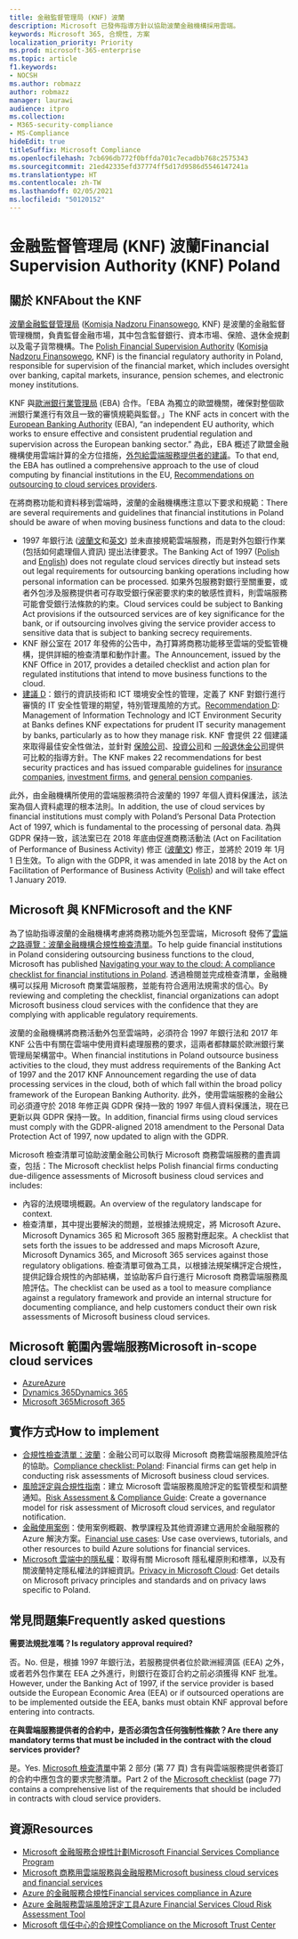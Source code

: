 ```yaml
---
title: 金融監督管理局 (KNF) 波蘭
description: Microsoft 已發佈指導方針以協助波蘭金融機構採用雲端。
keywords: Microsoft 365, 合規性, 方案
localization_priority: Priority
ms.prod: microsoft-365-enterprise
ms.topic: article
f1.keywords:
- NOCSH
ms.author: robmazz
author: robmazz
manager: laurawi
audience: itpro
ms.collection:
- M365-security-compliance
- MS-Compliance
hideEdit: true
titleSuffix: Microsoft Compliance
ms.openlocfilehash: 7cb696db772f0bffda701c7ecadbb768c2575343
ms.sourcegitcommit: 21ed42335efd37774ff5d17d9586d5546147241a
ms.translationtype: HT
ms.contentlocale: zh-TW
ms.lasthandoff: 02/05/2021
ms.locfileid: "50120152"
---
```

# <a name="financial-supervision-authority-knf-poland"></a><span data-ttu-id="38625-104">金融監督管理局 (KNF) 波蘭</span><span class="sxs-lookup"><span data-stu-id="38625-104">Financial Supervision Authority (KNF) Poland</span></span>

## <a name="about-the-knf"></a><span data-ttu-id="38625-105">關於 KNF</span><span class="sxs-lookup"><span data-stu-id="38625-105">About the KNF</span></span>

<span data-ttu-id="38625-106">[波蘭金融監督管理局](https://www.knf.gov.pl/en/) ([Komisja Nadzoru Finansowego](https://www.knf.gov.pl/), KNF) 是波蘭的金融監督管理機關，負責監督金融市場，其中包含監督銀行、資本市場、保險、退休金規劃以及電子貨幣機構。</span><span class="sxs-lookup"><span data-stu-id="38625-106">The [Polish Financial Supervision Authority](https://www.knf.gov.pl/en/) ([Komisja Nadzoru Finansowego](https://www.knf.gov.pl/), KNF) is the financial regulatory authority in Poland, responsible for supervision of the financial market, which includes oversight over banking, capital markets, insurance, pension schemes, and electronic money institutions.</span></span>

<span data-ttu-id="38625-107">KNF 與[歐洲銀行業管理局](https://eba.europa.eu/about-us) (EBA) 合作。「EBA 為獨立的歐盟機關，確保對整個歐洲銀行業進行有效且一致的審慎規範與監督。」</span><span class="sxs-lookup"><span data-stu-id="38625-107">The KNF acts in concert with the [European Banking Authority](https://eba.europa.eu/about-us) (EBA), “an independent EU authority, which works to ensure effective and consistent prudential regulation and supervision across the European banking sector.”</span></span> <span data-ttu-id="38625-108">為此，EBA 概述了歐盟金融機構使用雲端計算的全方位措施，[外包給雲端服務提供者的建議](https://eba.europa.eu/documents/10180/2170121/Final+draft+Recommendations+on+Cloud+Outsourcing+%28EBA-Rec-2017-03%29.pdf/5fa5cdde-3219-4e95-946d-0c0d05494362)。</span><span class="sxs-lookup"><span data-stu-id="38625-108">To that end, the EBA has outlined a comprehensive approach to the use of cloud computing by financial institutions in the EU, [Recommendations on outsourcing to cloud services providers](https://eba.europa.eu/documents/10180/2170121/Final+draft+Recommendations+on+Cloud+Outsourcing+%28EBA-Rec-2017-03%29.pdf/5fa5cdde-3219-4e95-946d-0c0d05494362).</span></span>

<span data-ttu-id="38625-109">在將商務功能和資料移到雲端時，波蘭的金融機構應注意以下要求和規範：</span><span class="sxs-lookup"><span data-stu-id="38625-109">There are several requirements and guidelines that financial institutions in Poland should be aware of when moving business functions and data to the cloud:</span></span>

- <span data-ttu-id="38625-110">1997 年銀行法 ([波蘭文](https://www.nbp.pl/akty_prawne/ustawa_o_nbp/ustawa_o_nbp.pdf)和[英文](https://www.nbp.pl/en/aktyprawne/thebankingact.pdf)) 並未直接規範雲端服務，而是對外包銀行作業 (包括如何處理個人資訊) 提出法律要求。</span><span class="sxs-lookup"><span data-stu-id="38625-110">The Banking Act of 1997 ([Polish](https://www.nbp.pl/akty_prawne/ustawa_o_nbp/ustawa_o_nbp.pdf) and [English](https://www.nbp.pl/en/aktyprawne/thebankingact.pdf)) does not regulate cloud services directly but instead sets out legal requirements for outsourcing banking operations including how personal information can be processed.</span></span> <span data-ttu-id="38625-111">如果外包服務對銀行至關重要，或者外包涉及服務提供者可存取受銀行保密要求約束的敏感性資料，則雲端服務可能會受銀行法條款的約束。</span><span class="sxs-lookup"><span data-stu-id="38625-111">Cloud services could be subject to Banking Act provisions if the outsourced services are of key significance for the bank, or if outsourcing involves giving the service provider access to sensitive data that is subject to banking secrecy requirements.</span></span>
- <span data-ttu-id="38625-112">KNF 辦公室在 2017 年發佈的公告中，為打算將商務功能移至雲端的受監管機構，提供詳細的檢查清單和動作計畫。</span><span class="sxs-lookup"><span data-stu-id="38625-112">The Announcement, issued by the KNF Office in 2017, provides a detailed checklist and action plan for regulated institutions that intend to move business functions to the cloud.</span></span>
- <span data-ttu-id="38625-113">[建議 D](https://www.knf.gov.pl/knf/en/komponenty/img/Recommendation_D_44255.pdf)：銀行的資訊技術和 ICT 環境安全性的管理，定義了 KNF 對銀行進行審慎的 IT 安全性管理的期望，特別管理風險的方式。</span><span class="sxs-lookup"><span data-stu-id="38625-113">[Recommendation D](https://www.knf.gov.pl/knf/en/komponenty/img/Recommendation_D_44255.pdf): Management of Information Technology and ICT Environment Security at Banks defines KNF expectations for prudent IT security management by banks, particularly as to how they manage risk.</span></span> <span data-ttu-id="38625-114">KNF 會提供 22 個建議來取得最佳安全性做法，並針對 [保險公司](https://www.knf.gov.pl/knf/en/komponenty/img/knf_136041_KNF_IT_Guidelines_for_Insurance_41850.pdf)、[投資公司](https://www.knf.gov.pl/knf/en/komponenty/img/knf_158416_Wytyczne_IT_firmy_inwestycyjne_eng_47464.pdf)和 [一般退休金公司](https://www.knf.gov.pl/knf/en/komponenty/img/knf_136042_KNF_IT_Guidelines_for_Pensions_41851.pdf)提供可比較的指導方針。</span><span class="sxs-lookup"><span data-stu-id="38625-114">The KNF makes 22 recommendations for best security practices and has issued comparable guidelines for [insurance companies](https://www.knf.gov.pl/knf/en/komponenty/img/knf_136041_KNF_IT_Guidelines_for_Insurance_41850.pdf), [investment firms](https://www.knf.gov.pl/knf/en/komponenty/img/knf_158416_Wytyczne_IT_firmy_inwestycyjne_eng_47464.pdf), and [general pension companies](https://www.knf.gov.pl/knf/en/komponenty/img/knf_136042_KNF_IT_Guidelines_for_Pensions_41851.pdf).</span></span>

<span data-ttu-id="38625-115">此外，由金融機構所使用的雲端服務須符合波蘭的 1997 年個人資料保護法，該法案為個人資料處理的根本法則。</span><span class="sxs-lookup"><span data-stu-id="38625-115">In addition, the use of cloud services by financial institutions must comply with Poland’s Personal Data Protection Act of 1997, which is fundamental to the processing of personal data.</span></span> <span data-ttu-id="38625-116">為與 GDPR 保持一致，該法案已在 2018 年底由促進商務活動法 (Act on Facilitation of Performance of Business Activity) 修正 ([波蘭文](https://orka.sejm.gov.pl/proc7.nsf/ustawy/2606_u.htm)) 修正，並將於 2019 年 1月 1 日生效。</span><span class="sxs-lookup"><span data-stu-id="38625-116">To align with the GDPR, it was amended in late 2018 by the Act on Facilitation of Performance of Business Activity ([Polish](https://orka.sejm.gov.pl/proc7.nsf/ustawy/2606_u.htm)) and will take effect 1 January 2019.</span></span>

## <a name="microsoft-and-the-knf"></a><span data-ttu-id="38625-117">Microsoft 與 KNF</span><span class="sxs-lookup"><span data-stu-id="38625-117">Microsoft and the KNF</span></span>

<span data-ttu-id="38625-118">為了協助指導波蘭的金融機構考慮將商務功能外包至雲端，Microsoft 發佈了[雲端之路導覽：波蘭金融機構合規性檢查清單](https://aka.ms/FinServ-Guide-Poland)。</span><span class="sxs-lookup"><span data-stu-id="38625-118">To help guide financial institutions in Poland considering outsourcing business functions to the cloud, Microsoft has published [Navigating your way to the cloud: A compliance checklist for financial institutions in Poland](https://aka.ms/FinServ-Guide-Poland).</span></span> <span data-ttu-id="38625-119">透過檢閱並完成檢查清單，金融機構可以採用 Microsoft 商業雲端服務，並能有符合適用法規需求的信心。</span><span class="sxs-lookup"><span data-stu-id="38625-119">By reviewing and completing the checklist, financial organizations can adopt Microsoft business cloud services with the confidence that they are complying with applicable regulatory requirements.</span></span>

<span data-ttu-id="38625-120">波蘭的金融機構將商務活動外包至雲端時，必須符合 1997 年銀行法和 2017 年 KNF 公告中有關在雲端中使用資料處理服務的要求，這兩者都隸屬於歐洲銀行業管理局架構當中。</span><span class="sxs-lookup"><span data-stu-id="38625-120">When financial institutions in Poland outsource business activities to the cloud, they must address requirements of the Banking Act of 1997 and the 2017 KNF Announcement regarding the use of data processing services in the cloud, both of which fall within the broad policy framework of the European Banking Authority.</span></span> <span data-ttu-id="38625-121">此外，使用雲端服務的金融公司必須遵守於 2018 年修正與 GDPR 保持一致的 1997 年個人資料保護法，現在已更新以與 GDPR 保持一致。</span><span class="sxs-lookup"><span data-stu-id="38625-121">In addition, financial firms using cloud services must comply with the GDPR-aligned 2018 amendment to the Personal Data Protection Act of 1997, now updated to align with the GDPR.</span></span>

<span data-ttu-id="38625-122">Microsoft 檢查清單可協助波蘭金融公司執行 Microsoft 商務雲端服務的盡責調查，包括：</span><span class="sxs-lookup"><span data-stu-id="38625-122">The Microsoft checklist helps Polish financial firms conducting due-diligence assessments of Microsoft business cloud services and includes:</span></span>

- <span data-ttu-id="38625-123">內容的法規環境概觀。</span><span class="sxs-lookup"><span data-stu-id="38625-123">An overview of the regulatory landscape for context.</span></span>
- <span data-ttu-id="38625-124">檢查清單，其中提出要解決的問題，並根據法規規定，將 Microsoft Azure、Microsoft Dynamics 365 和 Microsoft 365 服務對應起來。</span><span class="sxs-lookup"><span data-stu-id="38625-124">A checklist that sets forth the issues to be addressed and maps Microsoft Azure, Microsoft Dynamics 365, and Microsoft 365 services against those regulatory obligations.</span></span> <span data-ttu-id="38625-125">檢查清單可做為工具，以根據法規架構評定合規性，提供記錄合規性的內部結構，並協助客戶自行進行 Microsoft 商務雲端服務風險評估。</span><span class="sxs-lookup"><span data-stu-id="38625-125">The checklist can be used as a tool to measure compliance against a regulatory framework and provide an internal structure for documenting compliance, and help customers conduct their own risk assessments of Microsoft business cloud services.</span></span>

## <a name="microsoft-in-scope-cloud-services"></a><span data-ttu-id="38625-126">Microsoft 範圍內雲端服務</span><span class="sxs-lookup"><span data-stu-id="38625-126">Microsoft in-scope cloud services</span></span>

- [<span data-ttu-id="38625-127">Azure</span><span class="sxs-lookup"><span data-stu-id="38625-127">Azure</span></span>](https://aka.ms/AzureCompliance)
- [<span data-ttu-id="38625-128">Dynamics 365</span><span class="sxs-lookup"><span data-stu-id="38625-128">Dynamics 365</span></span>](https://aka.ms/d365-compliance-list)
- [<span data-ttu-id="38625-129">Microsoft 365</span><span class="sxs-lookup"><span data-stu-id="38625-129">Microsoft 365</span></span>](https://aka.ms/o365-compliance-framework)

## <a name="how-to-implement"></a><span data-ttu-id="38625-130">實作方式</span><span class="sxs-lookup"><span data-stu-id="38625-130">How to implement</span></span>

- <span data-ttu-id="38625-131">[合規性檢查清單：波蘭](https://aka.ms/FinServ-Guide-Poland)：金融公司可以取得 Microsoft 商務雲端服務風險評估的協助。</span><span class="sxs-lookup"><span data-stu-id="38625-131">[Compliance checklist: Poland](https://aka.ms/FinServ-Guide-Poland): Financial firms can get help in conducting risk assessments of Microsoft business cloud services.</span></span>
- <span data-ttu-id="38625-132">[風險評定與合規性指南](https://aka.ms/RiskGovernanceGuide)：建立 Microsoft 雲端服務風險評定的監管模型和調整通知。</span><span class="sxs-lookup"><span data-stu-id="38625-132">[Risk Assessment & Compliance Guide](https://aka.ms/RiskGovernanceGuide): Create a governance model for risk assessment of Microsoft cloud services, and regulator notification.</span></span>
- <span data-ttu-id="38625-133">[金融使用案例](/azure/industry/financial/)：使用案例概觀、教學課程及其他資源建立適用於金融服務的 Azure 解決方案。</span><span class="sxs-lookup"><span data-stu-id="38625-133">[Financial use cases](/azure/industry/financial/): Use case overviews, tutorials, and other resources to build Azure solutions for financial services.</span></span>
- <span data-ttu-id="38625-134">[Microsoft 雲端中的隱私權](https://aka.ms/MCSPrivacy)：取得有關 Microsoft 隱私權原則和標準，以及有關波蘭特定隱私權法的詳細資訊。</span><span class="sxs-lookup"><span data-stu-id="38625-134">[Privacy in Microsoft Cloud](https://aka.ms/MCSPrivacy): Get details on Microsoft privacy principles and standards and on privacy laws specific to Poland.</span></span>

## <a name="frequently-asked-questions"></a><span data-ttu-id="38625-135">常見問題集</span><span class="sxs-lookup"><span data-stu-id="38625-135">Frequently asked questions</span></span>

<span data-ttu-id="38625-136">**需要法規批准嗎？**</span><span class="sxs-lookup"><span data-stu-id="38625-136">**Is regulatory approval required?**</span></span>

<span data-ttu-id="38625-137">否。</span><span class="sxs-lookup"><span data-stu-id="38625-137">No.</span></span> <span data-ttu-id="38625-138">但是，根據 1997 年銀行法，若服務提供者位於歐洲經濟區 (EEA) 之外，或者若外包作業在 EEA 之外進行，則銀行在簽訂合約之前必須獲得 KNF 批准。</span><span class="sxs-lookup"><span data-stu-id="38625-138">However, under the Banking Act of 1997, if the service provider is based outside the European Economic Area (EEA) or if outsourced operations are to be implemented outside the EEA, banks must obtain KNF approval before entering into contracts.</span></span>

<span data-ttu-id="38625-139">**在與雲端服務提供者的合約中，是否必須包含任何強制性條款？**</span><span class="sxs-lookup"><span data-stu-id="38625-139">**Are there any mandatory terms that must be included in the contract with the cloud services provider?**</span></span>

<span data-ttu-id="38625-140">是。</span><span class="sxs-lookup"><span data-stu-id="38625-140">Yes.</span></span> <span data-ttu-id="38625-141">[Microsoft 檢查清單](https://aka.ms/FinServ-Guide-Poland)中第 2 部分 (第 77 頁) 含有與雲端服務提供者簽訂的合約中應包含的要求完整清單。</span><span class="sxs-lookup"><span data-stu-id="38625-141">Part 2 of the [Microsoft checklist](https://aka.ms/FinServ-Guide-Poland) (page 77) contains a comprehensive list of the requirements that should be included in contracts with cloud service providers.</span></span>

## <a name="resources"></a><span data-ttu-id="38625-142">資源</span><span class="sxs-lookup"><span data-stu-id="38625-142">Resources</span></span>

- [<span data-ttu-id="38625-143">Microsoft 金融服務合規性計劃</span><span class="sxs-lookup"><span data-stu-id="38625-143">Microsoft Financial Services Compliance Program</span></span>](https://aka.ms/FSCP-Print)
- [<span data-ttu-id="38625-144">Microsoft 商務用雲端服務與金融服務</span><span class="sxs-lookup"><span data-stu-id="38625-144">Microsoft business cloud services and financial services</span></span>](https://www.microsoft.com/trustcenter/cloudservices/financialservices)
- [<span data-ttu-id="38625-145">Azure 的金融服務合規性</span><span class="sxs-lookup"><span data-stu-id="38625-145">Financial services compliance in Azure</span></span>](https://azure.microsoft.com/resources/videos/azurecon-2015-financial-services-compliance-in-azure/)
- [<span data-ttu-id="38625-146">Azure 金融服務雲端風險評定工具</span><span class="sxs-lookup"><span data-stu-id="38625-146">Azure Financial Services Cloud Risk Assessment Tool</span></span>](https://servicetrust.microsoft.com/ViewPage/FFIECBlueprint?command=Download&downloadType=Document&downloadId=079a1973-711a-428f-9312-9ddd290cff7b&docTab=c726d5c0-2d1e-11e8-a485-57140ec19669_PaaS)
- [<span data-ttu-id="38625-147">Microsoft 信任中心的合規性</span><span class="sxs-lookup"><span data-stu-id="38625-147">Compliance on the Microsoft Trust Center</span></span>](https://www.microsoft.com/trust-center/compliance/compliance-overview)

